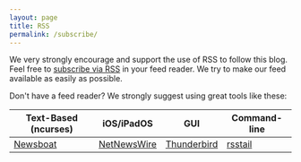```yaml
---
layout: page
title: RSS
permalink: /subscribe/
---
```


We very strongly encourage and support the use of RSS to follow this blog.  Feel free to [subscribe via RSS]({{site.baseurl}}/feed.xml) in your feed reader.  We try to make our feed available as easily as possible.

Don't have a feed reader?  We strongly suggest using great tools like these:

|Text-Based (ncurses)                  |iOS/iPadOS                                  |GUI                                             |Command-line                                                 |
|---------------------------------------|---------------------------------------------|-------------------------------------------------|--------------------------------------------------------------|
| [Newsboat](https://newsboat.org/) | [NetNewsWire](https://netnewswire.com/) | [Thunderbird](https://www.thunderbird.net/) | [rsstail](https://github.com/folkertvanheusden/rsstail) |
